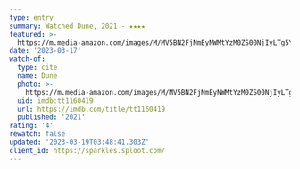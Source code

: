 ```yaml
---
type: entry
summary: Watched Dune, 2021 - ★★★★
featured: >-
  https://m.media-amazon.com/images/M/MV5BN2FjNmEyNWMtYzM0ZS00NjIyLTg5YzYtYThlMGVjNzE1OGViXkEyXkFqcGdeQXVyMTkxNjUyNQ@@._V1_SX300.jpg
date: '2023-03-17'
watch-of:
  type: cite
  name: Dune
  photo: >-
    https://m.media-amazon.com/images/M/MV5BN2FjNmEyNWMtYzM0ZS00NjIyLTg5YzYtYThlMGVjNzE1OGViXkEyXkFqcGdeQXVyMTkxNjUyNQ@@._V1_SX300.jpg
  uid: imdb:tt1160419
  url: https://imdb.com/title/tt1160419
  published: '2021'
rating: '4'
rewatch: false
updated: '2023-03-19T03:48:41.303Z'
client_id: https://sparkles.sploot.com/
---
```

